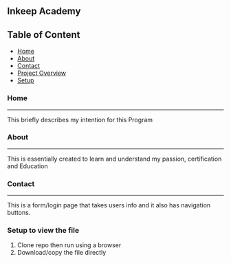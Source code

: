 ## Inkeep Academy
## Table of Content
- [Home](#Home)
- [About](#About)
- [Contact](#Contact)
- [Project Overview](#Home)
- [Setup](#Setup)
### Home
---
This briefly describes my intention for this Program

### About
---
This is essentially created to learn and understand my passion, certification and Education

### Contact
---
This is a form/login page that takes users info and it also has navigation buttons.

### Setup to view the file
1. Clone repo then run using a browser
2. Download/copy the file directly 


